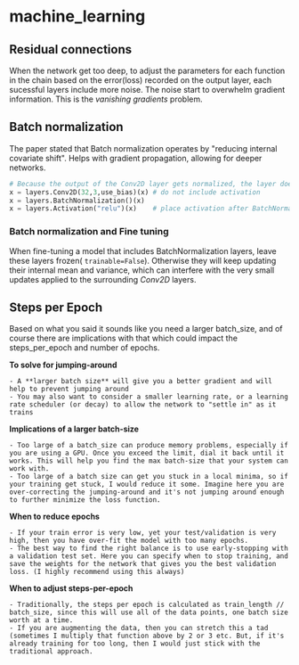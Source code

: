 # machine_learning

## Residual connections

When the network get too deep, to adjust the parameters for each function in the chain based on the error(loss) recorded on the output layer, each sucessful layers include more noise. The noise start to overwhelm gradient information. This is the *vanishing gradients* problem.


## Batch normalization

The paper stated that Batch normalization operates by "reducing internal covariate shift". Helps with gradient propagation, allowing for deeper networks.

```py
# Because the output of the Conv2D layer gets normalized, the layer doesn't need its own bias vector.
x = layers.Conv2D(32,3,use_bias)(x) # do not include activation
x = layers.BatchNormalization()(x)
x = layers.Activation("relu")(x)    # place activation after BatchNormalization layer
```


### Batch normalization and Fine tuning
When fine-tuning a model that includes BatchNormalization layers, leave these layers frozen( `trainable=False`). Otherwise they will keep updating their internal mean and variance, which can interfere with the very small updates applied to the surrounding *Conv2D* layers.

## Steps per Epoch
Based on what you said it sounds like you need a larger batch_size, and of course there are implications with that which could impact the steps_per_epoch and number of epochs.

**To solve for jumping-around**

    - A **larger batch size** will give you a better gradient and will help to prevent jumping around
    - You may also want to consider a smaller learning rate, or a learning rate scheduler (or decay) to allow the network to "settle in" as it trains

**Implications of a larger batch-size**

    - Too large of a batch_size can produce memory problems, especially if you are using a GPU. Once you exceed the limit, dial it back until it works. This will help you find the max batch-size that your system can work with.
    - Too large of a batch size can get you stuck in a local minima, so if your training get stuck, I would reduce it some. Imagine here you are over-correcting the jumping-around and it's not jumping around enough to further minimize the loss function.
**When to reduce epochs**

    - If your train error is very low, yet your test/validation is very high, then you have over-fit the model with too many epochs.
    - The best way to find the right balance is to use early-stopping with a validation test set. Here you can specify when to stop training, and save the weights for the network that gives you the best validation loss. (I highly recommend using this always)
**When to adjust steps-per-epoch**

    - Traditionally, the steps per epoch is calculated as train_length // batch_size, since this will use all of the data points, one batch size worth at a time.
    - If you are augmenting the data, then you can stretch this a tad (sometimes I multiply that function above by 2 or 3 etc. But, if it's already training for too long, then I would just stick with the traditional approach.
